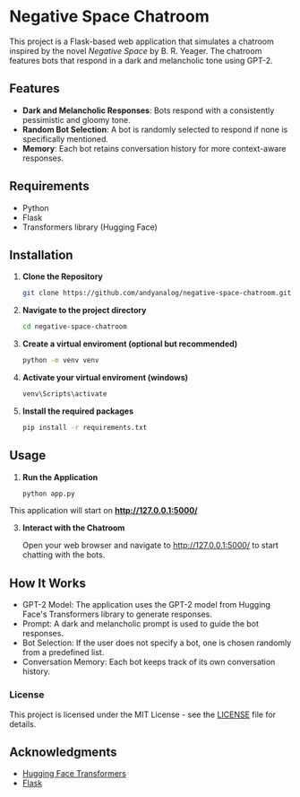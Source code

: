 # Negative Space Chatroom

This project is a Flask-based web application that simulates a chatroom inspired by the novel *Negative Space* by B. R. Yeager. The chatroom features bots that respond in a dark and melancholic tone using GPT-2.

## Features

- **Dark and Melancholic Responses**: Bots respond with a consistently pessimistic and gloomy tone.
- **Random Bot Selection**: A bot is randomly selected to respond if none is specifically mentioned.
- **Memory**: Each bot retains conversation history for more context-aware responses.

## Requirements

- Python
- Flask
- Transformers library (Hugging Face)

## Installation

1. **Clone the Repository**

   ```bash
   git clone https://github.com/andyanalog/negative-space-chatroom.git

2. **Navigate to the project directory**
   ```bash
   cd negative-space-chatroom
   
3. **Create a virtual enviroment (optional but recommended)**
   ```bash
   python -m venv venv

4. **Activate your virtual enviroment (windows)**
   ```bash
   venv\Scripts\activate

5. **Install the required packages**
   ```bash
   pip install -r requirements.txt

## Usage

1. **Run the Application**
    ```bash
    python app.py

This application will start on **http://127.0.0.1:5000/**

3. **Interact with the Chatroom**

    Open your web browser and navigate to http://127.0.0.1:5000/ to start chatting with the bots.

## How It Works
- GPT-2 Model: The application uses the GPT-2 model from Hugging Face's Transformers library to generate responses.
- Prompt: A dark and melancholic prompt is used to guide the bot responses.
- Bot Selection: If the user does not specify a bot, one is chosen randomly from a predefined list.
- Conversation Memory: Each bot keeps track of its own conversation history.

### License
This project is licensed under the MIT License - see the [LICENSE](LICENSE) file for details.

## Acknowledgments

- [Hugging Face Transformers](https://huggingface.co/transformers/)
- [Flask](https://flask.palletsprojects.com/)

